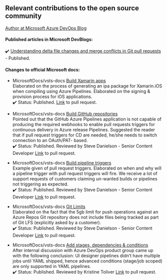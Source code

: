 ## Relevant contributions to the open source community

[Author at Microsoft Azure DevOps Blog](https://devblogs.microsoft.com/devops/author/varmal/)

#### Published articles in Microsoft DevBlogs:  
:heavy_check_mark: [Understanding delta file changes and merge conflicts in Git pull requests](https://devblogs.microsoft.com/devops/understanding-delta-file-changes-and-merge-conflicts-in-git-pull-requests/) - Published.  

#### Changes to official Microsoft docs:  
- MicrosoftDocs/vsts-docs [Build Xamarin apps](https://docs.microsoft.com/azure/devops/pipelines/ecosystems/xamarin?view=azure-devops&tabs=yaml)  
Elaborated on the process of generating an ipa package for Xamarin.iOS when compiling using Azure Pipelines. Elaborated on the signing & provision process for iOS applications.  
:heavy_check_mark: Status: Published. [Link](https://github.com/MicrosoftDocs/vsts-docs/pull/4657) to pull request.

- MicrosoftDocs/vsts-docs [Build GitHub repositories](https://docs.microsoft.com/azure/devops/pipelines/repos/github?view=azure-devops&tabs=yaml)  
Pointed out that the GitHub Azure Pipelines application is not capable of producing the required webhooks to enable pull requests triggers for continuous delivery in Azure release Pipelines. Suggested the reader that if pull request triggers for CD are needed, he/she needs to switch connection to an OAuth/PAT- based.  
:heavy_check_mark: Status: Published. Reviewed by Steve Danielson - Senior Content Developer [Link](https://github.com/MicrosoftDocs/vsts-docs/pull/3904) to pull request.

- MicrosoftDocs/vsts-docs [Build pipeline triggers](https://docs.microsoft.com/azure/devops/pipelines/build/triggers?view=azure-devops&tabs=yaml)  
Example given of pull request triggers. Elaborated on when and why will a pipeline trigger with pull request triggers will fire. We receive a lot of support requests of customers claiming un-wanted builds or pipelines not triggering as expected.  
:heavy_check_mark: Status: Published. Reviewed by Steve Danielson - Senior Content Developer [Link](https://github.com/MicrosoftDocs/vsts-docs/pull/4553) to pull request.

- MicrosoftDocs/vsts-docs [Git Limits](https://docs.microsoft.com/azure/devops/repos/git/limits?view=azure-devops)  
Elaborated on the fact that the 5gb limit for push operations against an Azure Repos Git repository does not include files being tracked as part of Git LFS (explicitly asked by a customer).  
:heavy_check_mark: Status: Published. Reviewed by Steve Danielson - Senior Content Developer [Link](https://github.com/MicrosoftDocs/vsts-docs/pull/6039) to pull request.

- MicrosoftDocs/vsts-docs [Add stages, dependencies & conditions](https://docs.microsoft.com/azure/devops/pipelines/process/stages?view=azure-devops&tabs=yaml#conditions)  
After internal discussion with Azure DevOps product group came up with the following conclusion: UI designer pipelines didn’t have multiple jobs until YAML shipped, hence advanced conditions (stage/job scoped) are only supported in YAML pipelines.  
:heavy_check_mark: Status: Published. Reviewed by Kristine Toliver [Link](https://github.com/MicrosoftDocs/vsts-docs/pull/7171) to pull request.

